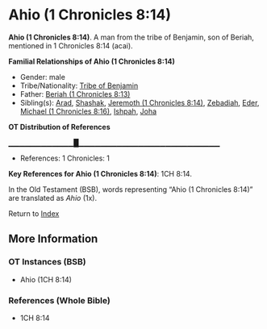 # Ahio (1 Chronicles 8:14)
**Ahio (1 Chronicles 8:14)**. 
A man from the tribe of Benjamin, son of Beriah, mentioned in 1 Chronicles 8:14 (acai). 




**Familial Relationships of Ahio (1 Chronicles 8:14)**


* Gender: male
* Tribe/Nationality: [Tribe of Benjamin](../../../groups/md/acai/Benjamin.md)
* Father: [Beriah (1 Chronicles 8:13)](Beriah.3.md)
* Sibling(s): [Arad](Arad.md), [Shashak](Shashak.md), [Jeremoth (1 Chronicles 8:14)](Jeremoth.2.md), [Zebadiah](Zebadiah.md), [Eder](Eder.md), [Michael (1 Chronicles 8:16)](Michael.6.md), [Ishpah](Ishpah.md), [Joha](Joha.md)


**OT Distribution of References**

▁▁▁▁▁▁▁▁▁▁▁▁█▁▁▁▁▁▁▁▁▁▁▁▁▁▁▁▁▁▁▁▁▁▁▁▁▁▁
* References: 1 Chronicles: 1



**Key References for Ahio (1 Chronicles 8:14)**: 
1CH 8:14. 


In the Old Testament (BSB), words representing “Ahio (1 Chronicles 8:14)” are translated as 
*Ahio* (1x). 




Return to [Index](00-Index.md)

## More Information

### OT Instances (BSB)

* Ahio (1CH 8:14)



### References (Whole Bible)

* 1CH 8:14




